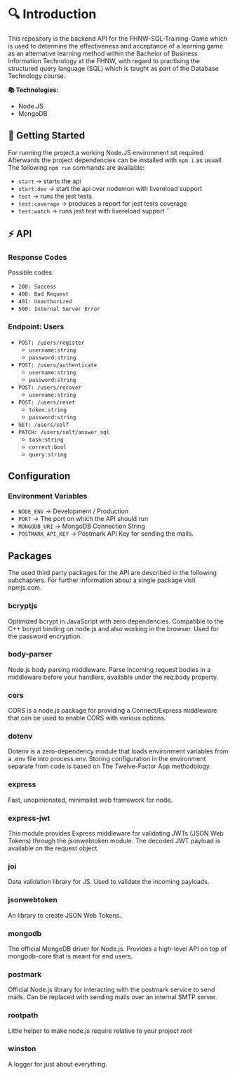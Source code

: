 # 🔍 Introduction
 This repository is the backend API for the FHNW-SQL-Training-Game which is used to determine the effectiveness and acceptance of a learning game as an alternative learning method within the Bachelor of Business Information Technology at the FHNW, with regard to practising the structured query language (SQL) which is taught as part of the Database Technology course.

**📚 Technologies:**
- Node.JS
- MongoDB

## 💾 Getting Started
For running the project a working Node.JS environment ist required. Afterwards the project dependencies can be installed with `npm i` as usuall.
The following `npm run` commands are available:
- `start` -> starts the api
- `start:dev` -> start the api over nodemon with livereload support
- `test` -> runs the jest tests
- `test:coverage` -> produces a report for jest tests coverage
- `test:watch` -> runs jest test with livereload support
``

## ⚡ API

### Response Codes
Possible codes: 
* `200: Success`
* `400: Bad Request`
* `401: Unauthorized`
* `500: Internal Server Error`


### Endpoint: Users
* `POST: /users/register`
  * `username:string`
  * `password:string`
* `POST: /users/authenticate`
  * `username:string`
  * `password:string`
* `POST: /users/recover`
  * `username:string`
* `POST: /users/reset`
  * `token:string`
  * `password:string`
* `GET: /users/self`
* `PATCH: /users/self/answer_sql`
  * `task:string`
  * `correct:bool`
  * `query:string`


## Configuration
### Environment Variables
* `NODE_ENV` -> Development / Production
* `PORT` -> The port on which the API should run
* `MONGODB_URI` -> MongoDB Connection String
* `POSTMARK_API_KEY` -> Postmark API Key for sending the mails.


## Packages
The used third party packages for the API are described in the following subchapters. For further information about a single package visit npmjs.com.

### bcryptjs
Optimized bcrypt in JavaScript with zero dependencies. Compatible to the C++ bcrypt binding on node.js and also working in the browser.
Used for the password encryption.

### body-parser
Node.js body parsing middleware.
Parse incoming request bodies in a middleware before your handlers, available under the req.body property.

### cors
CORS is a node.js package for providing a Connect/Express middleware that can be used to enable CORS with various options.

### dotenv
Dotenv is a zero-dependency module that loads environment variables from a .env file into process.env. Storing configuration in the environment separate from code is based on The Twelve-Factor App methodology.

### express
Fast, unopinionated, minimalist web framework for node.

### express-jwt
This module provides Express middleware for validating JWTs (JSON Web Tokens) through the jsonwebtoken module. The decoded JWT payload is available on the request object.

### joi
Data validation library for JS. Used to validate the incoming payloads.

### jsonwebtoken
An library to create JSON Web Tokens.

### mongodb
The official MongoDB driver for Node.js. Provides a high-level API on top of mongodb-core that is meant for end users.

### postmark
Official Node.js library for interacting with the postmark service to send mails. Can be replaced with sending mails over an internal SMTP server.

### rootpath
Little helper to make node.js require relative to your project root

### winston
A logger for just about everything.